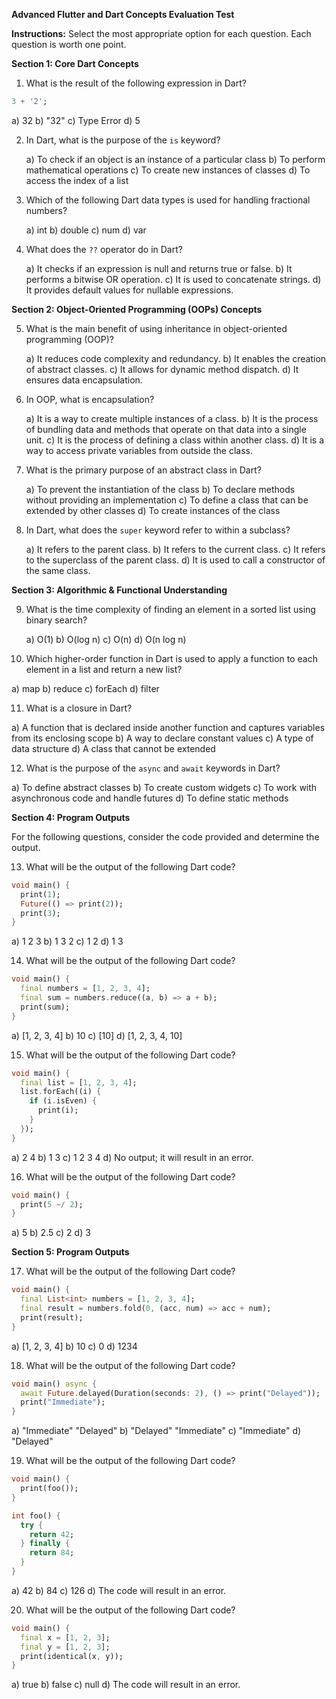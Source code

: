**Advanced Flutter and Dart Concepts Evaluation Test**

**Instructions:** Select the most appropriate option for each question. Each question is worth one point.

**Section 1: Core Dart Concepts**

1. What is the result of the following expression in Dart?

```dart
3 + '2';
```

   a) 32
   b) "32"
   c) Type Error
   d) 5

2. In Dart, what is the purpose of the `is` keyword?

   a) To check if an object is an instance of a particular class
   b) To perform mathematical operations
   c) To create new instances of classes
   d) To access the index of a list

3. Which of the following Dart data types is used for handling fractional numbers?

   a) int
   b) double
   c) num
   d) var

4. What does the `??` operator do in Dart?

   a) It checks if an expression is null and returns true or false.
   b) It performs a bitwise OR operation.
   c) It is used to concatenate strings.
   d) It provides default values for nullable expressions.

**Section 2: Object-Oriented Programming (OOPs) Concepts**

5. What is the main benefit of using inheritance in object-oriented programming (OOP)?

   a) It reduces code complexity and redundancy.
   b) It enables the creation of abstract classes.
   c) It allows for dynamic method dispatch.
   d) It ensures data encapsulation.

6. In OOP, what is encapsulation?

   a) It is a way to create multiple instances of a class.
   b) It is the process of bundling data and methods that operate on that data into a single unit.
   c) It is the process of defining a class within another class.
   d) It is a way to access private variables from outside the class.

7. What is the primary purpose of an abstract class in Dart?

   a) To prevent the instantiation of the class
   b) To declare methods without providing an implementation
   c) To define a class that can be extended by other classes
   d) To create instances of the class

8. In Dart, what does the `super` keyword refer to within a subclass?

   a) It refers to the parent class.
   b) It refers to the current class.
   c) It refers to the superclass of the parent class.
   d) It is used to call a constructor of the same class.

**Section 3: Algorithmic & Functional Understanding**

9. What is the time complexity of finding an element in a sorted list using binary search?

   a) O(1)
   b) O(log n)
   c) O(n)
   d) O(n log n)

10. Which higher-order function in Dart is used to apply a function to each element in a list and return a new list?

   a) map
   b) reduce
   c) forEach
   d) filter

11. What is a closure in Dart?

   a) A function that is declared inside another function and captures variables from its enclosing scope
   b) A way to declare constant values
   c) A type of data structure
   d) A class that cannot be extended

12. What is the purpose of the `async` and `await` keywords in Dart?

   a) To define abstract classes
   b) To create custom widgets
   c) To work with asynchronous code and handle futures
   d) To define static methods

**Section 4: Program Outputs**

For the following questions, consider the code provided and determine the output.

13. What will be the output of the following Dart code?

```dart
void main() {
  print(1);
  Future(() => print(2));
  print(3);
}
```

   a) 1 2 3
   b) 1 3 2
   c) 1 2
   d) 1 3

14. What will be the output of the following Dart code?

```dart
void main() {
  final numbers = [1, 2, 3, 4];
  final sum = numbers.reduce((a, b) => a + b);
  print(sum);
}
```

   a) [1, 2, 3, 4]
   b) 10
   c) [10]
   d) [1, 2, 3, 4, 10]

15. What will be the output of the following Dart code?

```dart
void main() {
  final list = [1, 2, 3, 4];
  list.forEach((i) {
    if (i.isEven) {
      print(i);
    }
  });
}
```

   a) 2 4
   b) 1 3
   c) 1 2 3 4
   d) No output; it will result in an error.

16. What will be the output of the following Dart code?

```dart
void main() {
  print(5 ~/ 2);
}
```

   a) 5
   b) 2.5
   c) 2
   d) 3

**Section 5: Program Outputs**

17. What will be the output of the following Dart code?

```dart
void main() {
  final List<int> numbers = [1, 2, 3, 4];
  final result = numbers.fold(0, (acc, num) => acc + num);
  print(result);
}
```

   a) [1, 2, 3, 4]
   b) 10
   c) 0
   d) 1234

18. What will be the output of the following Dart code?

```dart
void main() async {
  await Future.delayed(Duration(seconds: 2), () => print("Delayed"));
  print("Immediate");
}
```

   a) "Immediate" "Delayed"
   b) "Delayed" "Immediate"
   c) "Immediate"
   d) "Delayed"

19. What will be the output of the following Dart code?

```dart
void main() {
  print(foo());
}

int foo() {
  try {
    return 42;
  } finally {
    return 84;
  }
}
```

   a) 42
   b) 84
   c) 126
   d) The code will result in an error.

20. What will be the output of the following Dart code?

```dart
void main() {
  final x = [1, 2, 3];
  final y = [1, 2, 3];
  print(identical(x, y));
}
```

   a) true
   b) false
   c) null
   d) The code will result in an error.
